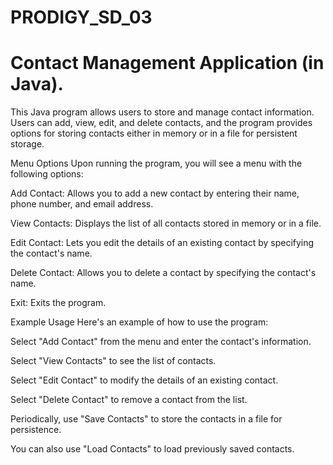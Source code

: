 # PRODIGY_SD_03
 # Contact Management Application (in Java).
This Java program allows users to store and manage contact information. Users can add, view, edit, and delete contacts, and the program provides options for storing contacts either in memory or in a file for persistent storage.

Menu Options
Upon running the program, you will see a menu with the following options:

Add Contact: Allows you to add a new contact by entering their name, phone number, and email address.

View Contacts: Displays the list of all contacts stored in memory or in a file.

Edit Contact: Lets you edit the details of an existing contact by specifying the contact's name.

Delete Contact: Allows you to delete a contact by specifying the contact's name.

Exit: Exits the program.

Example Usage
Here's an example of how to use the program:

Select "Add Contact" from the menu and enter the contact's information.

Select "View Contacts" to see the list of contacts.

Select "Edit Contact" to modify the details of an existing contact.

Select "Delete Contact" to remove a contact from the list.

Periodically, use "Save Contacts" to store the contacts in a file for persistence.

You can also use "Load Contacts" to load previously saved contacts.
